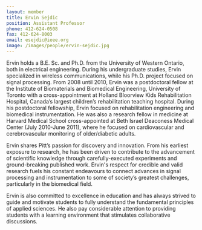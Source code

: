 ```yaml
---
layout: member
title: Ervin Sejdic
position: Assistant Professor
phone: 412-624-0508
fax: 412-624-8003 
email: esejdic@ieee.org
image: /images/people/ervin-sejdic.jpg
---
```


Ervin holds a B.E. Sc. and Ph.D. from the University of Western Ontario, both in electrical engineering. During his undergraduate studies, Ervin specialized in wireless communications, while his Ph.D. project focused on signal processing. From 2008 until 2010, Ervin was a postdoctoral fellow at the Institute of Biomaterials and Biomedical Engineering, University of Toronto with a cross-appointment at Holland Bloorview Kids Rehabilitation Hospital, Canada’s largest children’s rehabilitation teaching hospital. During his postdoctoral fellowship, Ervin focused on rehabilitation engineering and biomedical instrumentation. He was also a research fellow in medicine at Harvard Medical School cross-appointed at Beth Israel Deaconess Medical Center (July 2010-June 2011), where he focused on cardiovascular and cerebrovascular monitoring of older/diabetic adults.

Ervin shares Pitt’s passion for discovery and innovation. From his earliest exposure to research, he has been driven to contribute to the advancement of scientific knowledge through carefully-executed experiments and ground-breaking published work. Ervin's respect for credible and valid research fuels his constant endeavours to connect advances in signal processing and instrumentation to some of society’s greatest challenges, particularly in the biomedical field.

Ervin is also committed to excellence in education and has always strived to guide and motivate students to fully understand the fundamental principles of applied sciences. He also pay considerable attention to providing students with a learning environment that stimulates collaborative discussions.
